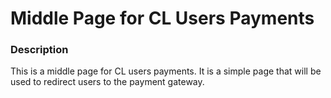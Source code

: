 # Middle Page for CL Users Payments

### Description
This is a middle page for CL users payments.
It is a simple page that will be used to redirect users to the payment gateway.

